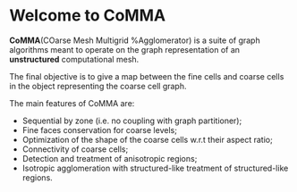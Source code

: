 # Welcome to CoMMA

**CoMMA**(COarse Mesh Multigrid %Agglomerator) is a suite of graph algorithms meant to operate on the graph representation of an **unstructured** computational mesh.

The final objective is to give a map between the fine cells and coarse cells in the object representing the coarse cell graph.

The main features of CoMMA are:
- Sequential by zone (i.e. no coupling with graph partitioner);
- Fine faces conservation for coarse levels;
- Optimization of the shape of the coarse cells w.r.t their aspect ratio;
- Connectivity of coarse cells;
- Detection and treatment of anisotropic regions;
- Isotropic agglomeration with structured-like treatment of structured-like regions.
